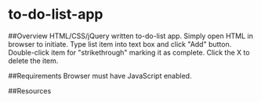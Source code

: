 # to-do-list-app

##Overview
HTML/CSS/jQuery written to-do-list app.
Simply open HTML in browser to initiate.
Type list item into text box and click "Add" button.
Double-click item for "strikethrough" marking it as complete.
Click the X to delete the item.

##Requirements
Browser must have JavaScript enabled.

##Resources
